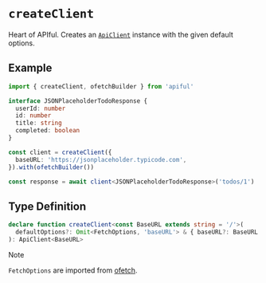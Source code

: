 # `createClient`

Heart of APIful. Creates an [`ApiClient`](/reference/api-client) instance with the given default options.

## Example

```ts
import { createClient, ofetchBuilder } from 'apiful'

interface JSONPlaceholderTodoResponse {
  userId: number
  id: number
  title: string
  completed: boolean
}

const client = createClient({
  baseURL: 'https://jsonplaceholder.typicode.com',
}).with(ofetchBuilder())

const response = await client<JSONPlaceholderTodoResponse>('todos/1')
```

## Type Definition

```ts
declare function createClient<const BaseURL extends string = '/'>(
  defaultOptions?: Omit<FetchOptions, 'baseURL'> & { baseURL?: BaseURL }
): ApiClient<BaseURL>
```

> [!NOTE]
> `FetchOptions` are imported from [ofetch](https://github.com/unjs/ofetch).
